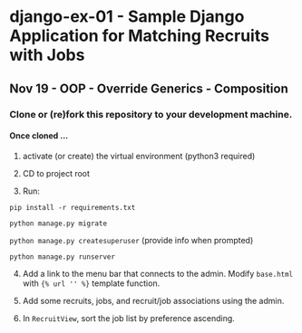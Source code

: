# django-ex-01 - Sample Django Application for Matching Recruits with Jobs

## Nov 19 - OOP - Override Generics - Composition

### Clone or (re)fork this repository to your development machine.

#### Once cloned ... 

1. activate (or create) the virtual environment (python3 required)

2. CD to project root

3. Run:

```pip install -r requirements.txt```

```python manage.py migrate```

```python manage.py createsuperuser``` (provide info when prompted)

```python manage.py runserver```

4. Add a link to the menu bar that connects to the admin. Modify ```base.html``` with ```{% url '' %}``` template function.

5. Add some recruits, jobs, and recruit/job associations using the admin.

6. In ```RecruitView```, sort the job list by preference ascending.



